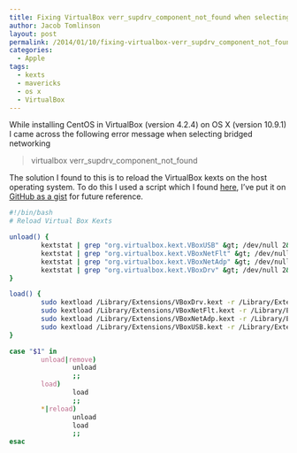 ```yaml
---
title: Fixing VirtualBox verr_supdrv_component_not_found when selecting bridged networking on OS X 10.9
author: Jacob Tomlinson
layout: post
permalink: /2014/01/10/fixing-virtualbox-verr_supdrv_component_not_found-when-selecting-bridged-networking-on-os-x-10-9/
categories:
  - Apple
tags:
  - kexts
  - mavericks
  - os x
  - VirtualBox
---
```

While installing CentOS in VirtualBox (version 4.2.4) on OS X (version 10.9.1) I came across the following error message when selecting bridged networking

> virtualbox verr\_supdrv\_component\_not\_found

The solution I found to this is to reload the VirtualBox kexts on the host operating system. To do this I used a script which I found <a href="https://forums.virtualbox.org/viewtopic.php?f=8&t=56013&start=15#p272403" target="_blank">here</a>, I&#8217;ve put it on <a title="GitHub Gist" href="https://gist.github.com/killfall/8361722" target="_blank">GitHub as a gist</a> for future reference.


```bash
#!/bin/bash
# Reload Virtual Box Kexts

unload() {
        kextstat | grep "org.virtualbox.kext.VBoxUSB" &gt; /dev/null 2&gt;&1 && sudo kextunload -b org.virtualbox.kext.VBoxUSB
        kextstat | grep "org.virtualbox.kext.VBoxNetFlt" &gt; /dev/null 2&gt;&1 && sudo kextunload -b org.virtualbox.kext.VBoxNetFlt
        kextstat | grep "org.virtualbox.kext.VBoxNetAdp" &gt; /dev/null 2&gt;&1 && sudo kextunload -b org.virtualbox.kext.VBoxNetAdp
        kextstat | grep "org.virtualbox.kext.VBoxDrv" &gt; /dev/null 2&gt;&1 && sudo kextunload -b org.virtualbox.kext.VBoxDrv
}

load() {
        sudo kextload /Library/Extensions/VBoxDrv.kext -r /Library/Extensions/
        sudo kextload /Library/Extensions/VBoxNetFlt.kext -r /Library/Extensions/
        sudo kextload /Library/Extensions/VBoxNetAdp.kext -r /Library/Extensions/
        sudo kextload /Library/Extensions/VBoxUSB.kext -r /Library/Extensions/
}

case "$1" in
        unload|remove)
                unload
                ;;
        load)
                load
                ;;
        *|reload)
                unload
                load
                ;;
esac
```
